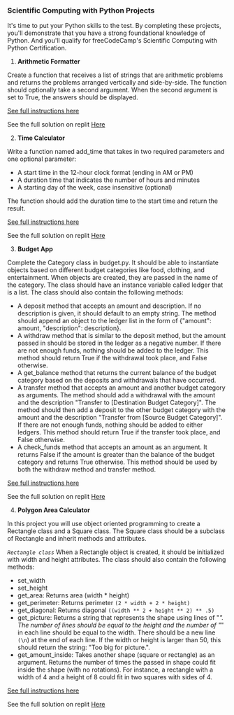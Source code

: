 ### Scientific Computing with Python Projects

It's time to put your Python skills to the test. By completing these projects, you'll demonstrate that you have a strong foundational knowledge of Python. And you'll qualify for freeCodeCamp's Scientific Computing with Python Certification.


1. **Arithmetic Formatter**

Create a function that receives a list of strings that are arithmetic problems and returns the problems arranged vertically and side-by-side. The function should optionally take a second argument. When the second argument is set to True, the answers should be displayed.

[See full instructions here](https://www.freecodecamp.org/learn/scientific-computing-with-python/scientific-computing-with-python-projects/arithmetic-formatter)


See the full solution on replit [Here](https://replit.com/@WsNdungu/boilerplate-arithmetic-formatter-3)


2. **Time Calculator**

Write a function named add_time that takes in two required parameters and one optional parameter:

- A start time in the 12-hour clock format (ending in AM or PM)
- A duration time that indicates the number of hours and minutes
- A starting day of the week, case insensitive (optional) 

The function should add the duration time to the start time and return the result.


[See full instructions here](https://www.freecodecamp.org/learn/scientific-computing-with-python/scientific-computing-with-python-projects/time-calculator)


See the full solution on replit [Here](https://replit.com/@WsNdungu/boilerplate-time-calculator-2#time_calculator.py)


3. **Budget App**

Complete the Category class in budget.py. It should be able to instantiate objects based on different budget categories like food, clothing, and entertainment. When objects are created, they are passed in the name of the category. The class should have an instance variable called ledger that is a list. The class should also contain the following methods:

- A deposit method that accepts an amount and description. If no description is given, it should default to an empty string. The method should append an object to the ledger list in the form of {"amount": amount, "description": description}.
- A withdraw method that is similar to the deposit method, but the amount passed in should be stored in the ledger as a negative number. If there are not enough funds, nothing should be added to the ledger. This method should return True if the withdrawal took place, and False otherwise.
- A get_balance method that returns the current balance of the budget category based on the deposits and withdrawals that have occurred.
- A transfer method that accepts an amount and another budget category as arguments. The method should add a withdrawal with the amount and the description "Transfer to [Destination Budget Category]". The method should then add a deposit to the other budget category with the amount and the description "Transfer from [Source Budget Category]". If there are not enough funds, nothing should be added to either ledgers. This method should return True if the transfer took place, and False otherwise.
- A check_funds method that accepts an amount as an argument. It returns False if the amount is greater than the balance of the budget category and returns True otherwise. This method should be used by both the withdraw method and transfer method.


[See full instructions here](https://www.freecodecamp.org/learn/scientific-computing-with-python/scientific-computing-with-python-projects/budget-app)


See the full solution on replit [Here](https://replit.com/@WsNdungu/boilerplate-budget-app#budget.py)


4. **Polygon Area Calculator**

In this project you will use object oriented programming to create a Rectangle class and a Square class. The Square class should be a subclass of Rectangle and inherit methods and attributes.

*`Rectangle class`*
When a Rectangle object is created, it should be initialized with width and height attributes. The class should also contain the following methods:

- set_width
- set_height
- get_area: Returns area (width * height)
- get_perimeter: Returns perimeter `(2 * width + 2 * height)`
- get_diagonal: Returns diagonal `((width ** 2 + height ** 2) ** .5)`
- get_picture: Returns a string that represents the shape using lines of "*". The number of lines should be equal to the height and the number of "*" in each line should be equal to the width. There should be a new line `(\n`) at the end of each line. If the width or height is larger than 50, this should return the string: "Too big for picture.".
- get_amount_inside: Takes another shape (square or rectangle) as an argument. Returns the number of times the passed in shape could fit inside the shape (with no rotations). For instance, a rectangle with a width of 4 and a height of 8 could fit in two squares with sides of 4.


[See full instructions here](https://www.freecodecamp.org/learn/scientific-computing-with-python/scientific-computing-with-python-projects/polygon-area-calculator)


See the full solution on replit [Here](https://replit.com/@WsNdungu/boilerplate-polygon-area-calculator#shape_calculator.py)
